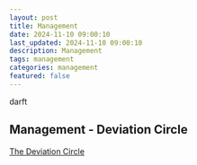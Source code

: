 ```yaml
---
layout: post
title: Management 
date: 2024-11-10 09:00:10
last_updated: 2024-11-10 09:00:10
description: Management 
tags: management
categories: management
featured: false
---
```

darft
## Management - Deviation Circle 

[The Deviation Circle]: https://youtu.be/OFwoExC__MQ?si=1seOoeH1VxLm3iBU&t=692 "Deviation Circle"
[The Deviation Circle]
